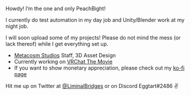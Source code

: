 Howdy! I’m the one and only PeachBight! 

I currently do test automation in my day job and Unity/Blender work at my night job.

I will soon upload some of my projects! Please do not mind the mess (or lack thereof) while I get everything set up.

- [Metacosm Studios](https://twitter.com/MetacosmStudios) Staff, 3D Asset Design
- Currently working on [VRChat The Movie](https://twitter.com/VRChatMovie)
- If you want to show monetary appreciation, please check out my [ko-fi page](https://ko-fi.com/Manage/Index)

Hit me up on Twitter at [@LiminalBridges](https://twitter.com/LiminalBridges) or on Discord Eggtart#2486 ✌

<!---
PeachBight/PeachBight is a ✨ special ✨ repository because its `README.md` (this file) appears on your GitHub profile.
You can click the Preview link to take a look at your changes.
--->
